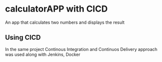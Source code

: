 # calculatorAPP with CICD
An app that calculates two numbers and displays the result

## Using CICD
In the same project Continous Integration and Continuos Delivery approach was used along with Jenkins, Docker
